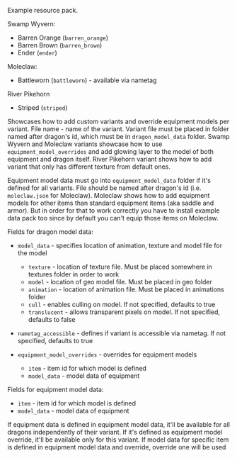 Example resource pack.

Swamp Wyvern:
- Barren Orange (`barren_orange`)
- Barren Brown (`barren_brown`)
- Ender (`ender`)

Moleclaw:
- Battleworn (`battleworn`) - available via nametag

River Pikehorn
- Striped (`striped`)

Showcases how to add custom variants and override equipment models per variant.
File name - name of the variant. Variant file must be placed in folder named after dragon's id, which must be in `dragon_model_data` folder.
Swamp Wyvern and Moleclaw variants showcase how to use `equipment_model_overrides` and add glowing layer to the model of both equipment and dragon itself. River Pikehorn variant shows how to add variant that only has different texture from default ones.

Equipment model data must go into `equipment_model_data` folder if it's defined for all variants. File should be named after dragon's id (i.e. `moleclaw.json` for Moleclaw).
Moleclaw shows how to add equipment models for other items than standard equipment items (aka saddle and armor). But in order for that to work correctly you have to install example data pack too since by default you can't equip those items on Moleclaw.

Fields for dragon model data:
- `model_data` - specifies location of animation, texture and model file for the model
  - `texture` - location of texture file. Must be placed somewhere in textures folder in order to work
  - `model` - location of geo model file. Must be placed in geo folder
  - `animation` - location of animation file. Must be placed in animations folder
  - `cull` - enables culling on model. If not specified, defaults to true
  - `translucent` - allows transparent pixels on model. If not specified, defaults to false

- `nametag_accessible` - defines if variant is accessible via nametag. If not specified, defaults to true

- `equipment_model_overrides` - overrides for equipment models
  - `item` - item id for which model is defined
  - `model_data` - model data of equipment

Fields for equipment model data:
- `item` - item id for which model is defined
- `model_data` - model data of equipment

If equipment data is defined in equipment model data, it'll be available for all dragons independently of their variant. If it's defined as equipment model override, it'll be available only for this variant. If model data for specific item is defined in equipment model data and override, override one will be used


